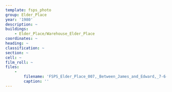 ```yaml
---
template: fsps_photo
group: Elder_Place
year: '1980'
description: ~
buildings:
    - Elder_Place/Warehouse_Elder_Place
coordinates: ~
heading: ~
classification: ~
section: ~
cell: ~
film_roll: ~
files:
    -
        filename: 'FSPS_Elder_Place_007,_Between_James_and_Edward,_7-6-J,_1980.png'
        caption: ''
---
```

